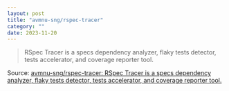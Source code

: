```yaml
---
layout: post
title: "avmnu-sng/rspec-tracer"
category: ""
date: 2023-11-20
---
```


>RSpec Tracer is a specs dependency analyzer, flaky tests detector, tests accelerator, and coverage reporter tool.

Source: [avmnu-sng/rspec-tracer: RSpec Tracer is a specs dependency analyzer, flaky tests detector, tests accelerator, and coverage reporter tool.](https://github.com/avmnu-sng/rspec-tracer)
